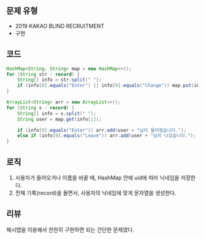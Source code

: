 ## 문제 유형
- 2019 KAKAO BLIND RECRUITMENT
- 구현

## 코드
```java
HashMap<String, String> map = new HashMap<>();
for (String str : record) {
    String[] info = str.split(" ");
    if (info[0].equals("Enter") || info[0].equals("Change")) map.put(info[1], info[2]);
}

ArrayList<String> arr = new ArrayList<>();
for (String s : record) {
    String[] info = s.split(" ");
    String user = map.get(info[1]);

    if (info[0].equals("Enter")) arr.add(user + "님이 들어왔습니다.");
    else if (info[0].equals("Leave")) arr.add(user + "님이 나갔습니다.");
}
```

## 로직
1. 사용자가 들어오거나 이름을 바꿀 때, HashMap 안에 uid에 따라 닉네임을 저장한다.
2. 전체 기록(record)을 돌면서, 사용자의 닉네임에 맞게 문자열을 생성한다.

## 리뷰
해시맵을 이용해서 찬찬히 구현하면 되는 간단한 문제였다.